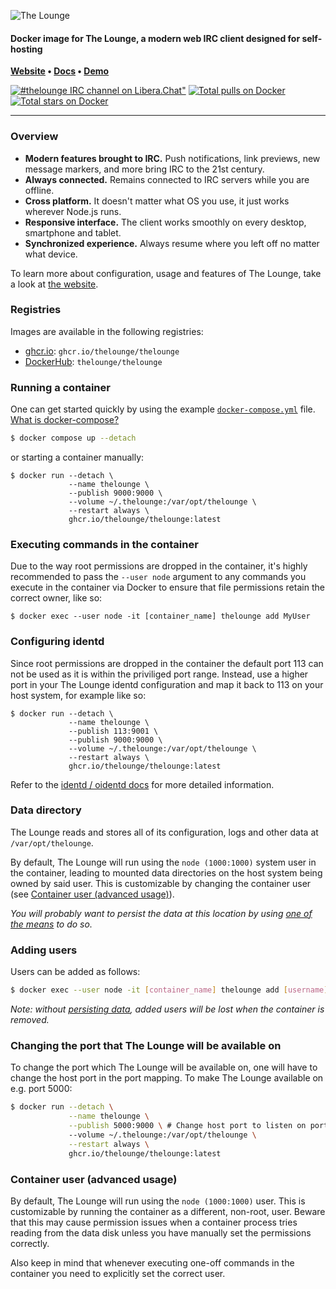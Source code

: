 ![The Lounge](https://raw.githubusercontent.com/thelounge/thelounge.github.io/master/assets/logos/logo/TL_Grey%26Yellow_Vertical_logotype_Transparent_Bg/TL_Grey%26Yellow_Vertical_logotype_Transparent_Bg.png)

#### Docker image for The Lounge, a modern web IRC client designed for self-hosting

**[Website](https://thelounge.chat/) • [Docs](https://thelounge.chat/docs) • [Demo](https://demo.thelounge.chat/)**

[![#thelounge IRC channel on Libera.Chat"](https://img.shields.io/badge/Libera.Chat-%23thelounge-415364.svg?colorA=ff9e18&style=flat-square)](https://demo.thelounge.chat/) [![Total pulls on Docker](https://img.shields.io/docker/pulls/thelounge/thelounge.svg?style=flat-square&maxAge=3600)](https://hub.docker.com/r/thelounge/thelounge/) [![Total stars on Docker](https://img.shields.io/docker/stars/thelounge/thelounge.svg?colorB=007dc7&style=flat-square&maxAge=3600)](https://hub.docker.com/r/thelounge/thelounge/)

---

### Overview

-   **Modern features brought to IRC.** Push notifications, link previews, new message markers, and more bring IRC to the 21st century.
-   **Always connected.** Remains connected to IRC servers while you are offline.
-   **Cross platform.** It doesn't matter what OS you use, it just works wherever Node.js runs.
-   **Responsive interface.** The client works smoothly on every desktop, smartphone and tablet.
-   **Synchronized experience.** Always resume where you left off no matter what device.

To learn more about configuration, usage and features of The Lounge, take a look at [the website](https://thelounge.chat).

### Registries

Images are available in the following registries:

-   [ghcr.io](https://github.com/thelounge/thelounge-docker/pkgs/container/thelounge): `ghcr.io/thelounge/thelounge`
-   [DockerHub](https://hub.docker.com/r/thelounge/thelounge): `thelounge/thelounge`

### Running a container

One can get started quickly by using the example [`docker-compose.yml`](https://github.com/thelounge/docker-lounge/blob/master/docker-compose.yml) file. [What is docker-compose?](https://docs.docker.com/compose/)

```sh
$ docker compose up --detach
```

or starting a container manually:

```
$ docker run --detach \
             --name thelounge \
             --publish 9000:9000 \
             --volume ~/.thelounge:/var/opt/thelounge \
             --restart always \
             ghcr.io/thelounge/thelounge:latest
```

### Executing commands in the container

Due to the way root permissions are dropped in the container, it's highly recommended to pass the `--user node` argument to any
commands you execute in the container via Docker to ensure that file permissions retain the correct owner, like so:

```
$ docker exec --user node -it [container_name] thelounge add MyUser
```

### Configuring identd

Since root permissions are dropped in the container the default port 113 can not be used as it is within the
priviliged port range. Instead, use a higher port in your The Lounge identd configuration and map it back to 113
on your host system, for example like so:

```
$ docker run --detach \
             --name thelounge \
             --publish 113:9001 \
             --publish 9000:9000 \
             --volume ~/.thelounge:/var/opt/thelounge \
             --restart always \
             ghcr.io/thelounge/thelounge:latest
```

Refer to the [identd / oidentd docs](https://thelounge.chat/docs/guides/identd-and-oidentd) for more detailed information.

### Data directory

The Lounge reads and stores all of its configuration, logs and other data at `/var/opt/thelounge`.

By default, The Lounge will run using the `node (1000:1000)` system user in the container, leading to mounted data directories
on the host system being owned by said user. This is customizable by changing the container user (see [Container user (advanced usage)](#container-user-advanced-usage)).

_You will probably want to persist the data at this location by using [one of the means](https://docs.docker.com/storage/) to do so._

### Adding users

Users can be added as follows:

```sh
$ docker exec --user node -it [container_name] thelounge add [username]
```

_Note: without [persisting data](#data-directory), added users will be lost when the container is removed._

### Changing the port that The Lounge will be available on

To change the port which The Lounge will be available on, one will have to
change the host port in the port mapping. To make The Lounge available on e.g. port 5000:

```sh
$ docker run --detach \
             --name thelounge \
             --publish 5000:9000 \ # Change host port to listen on port 5000
             --volume ~/.thelounge:/var/opt/thelounge \
             --restart always \
             ghcr.io/thelounge/thelounge:latest
```

### Container user (advanced usage)

By default, The Lounge will run using the `node (1000:1000)` user. This is customizable by running the container as a different, non-root, user.
Beware that this may cause permission issues when a container process tries reading from the data disk unless you have manually set the permissions correctly.

Also keep in mind that whenever executing one-off commands in the container you need to explicitly set the correct user.
